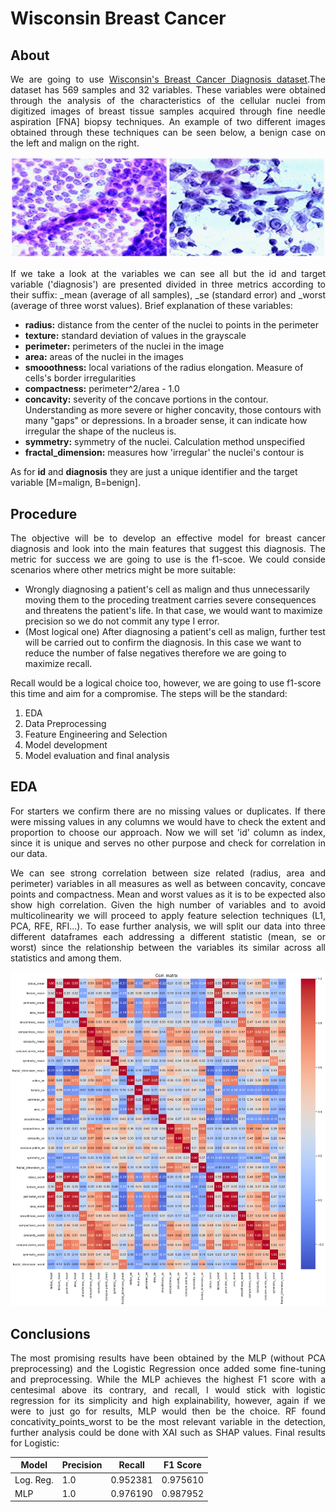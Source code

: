 # Wisconsin Breast Cancer
## About
<p align='justify'>We are going to use <a href=https://archive.ics.uci.edu/dataset/17/breast+cancer+wisconsin+diagnostic>Wisconsin's Breast Cancer Diagnosis dataset</a>.The dataset has 569 samples and 32 variables. These variables were obtained through the analysis of the characteristics of the cellular nuclei from digitized images of breast tissue samples acquired through fine needle aspiration [FNA] biopsy techniques. An example of two different images obtained through these techniques can be seen below, a benign case on the left and malign on the right. </p>

<p align="center">
  <img src="imgs/FNA.png" alt="[FNA Images of both Benign and Malign cases">
</p>

<p align='justify'>If we take a look at the variables we can see all but the id and target variable ('diagnosis') are presented divided in three metrics according to their suffix: _mean (average of all samples), _se (standard error) and _worst (average of three worst values). Brief explanation of these variables: </p>
<ul>
<li><b>radius:</b> distance from the center of the nuclei to points in the perimeter
<li><b>texture:</b> standard deviation of values in the grayscale
<li><b>perimeter:</b> perimeters of the nuclei in the image
<li><b>area:</b> areas of the nuclei in the images
<li><b>smooothness:</b> local variations of the radius elongation. Measure of cells's border irregularities
<li><b>compactness:</b> perimeter^2/area - 1.0
<li><b>concavity:</b> severity of the concave portions in the contour. Understanding as more severe or higher concavity, those contours with many "gaps" or depressions. In a broader sense, it can indicate how irregular the shape of the nucleus is.
<li><b>symmetry:</b> symmetry of the nuclei. Calculation method unspecified
<li><b>fractal_dimension:</b> measures how 'irregular' the nuclei's contour is
</ul>

As for <b>id</b> and <b>diagnosis</b> they are just a unique identifier and the target variable [M=malign, B=benign].

## Procedure
<p align='justify'>The objective will be to develop an effective model for breast cancer diagnosis and look into the main features that suggest this diagnosis. The metric for success we are going to use is the f1-scoe. We could conside scenarios where other metrics might be more suitable:
<ul>
<li> Wrongly diagnosing a patient's cell as malign and thus unnecessarily moving them to the proceding treatment carries severe consequences and threatens the patient's life. In that case, we would want to maximize precision so we do not commit any type I error. 
<li> (Most logical one) After diagnosing a patient's cell as malign, further test will be carried out to confirm the diagnosis. In this case we want to reduce the number of false negatives therefore we are going to maximize recall.
</ul>
Recall would be a logical choice too, however, we are going to use f1-score this time and aim for a compromise. The steps will be the standard:
<ol>
<li>EDA
<li>Data Preprocessing
<li>Feature Engineering and Selection
<li>Model development
<li>Model evaluation and final analysis
</ol></p>

## EDA
<p align='justify'>For starters we confirm there are no missing values or duplicates. If there were missing values in any columns we would have to check the extent and proportion to choose our approach. Now we will set 'id' column as index, since it is unique and serves no other purpose and check for correlation in our data.</p>

<p align='justify'>We can see strong correlation between size related (radius, area and perimeter) variables in all measures as well as between concavity, concave points and compactness. Mean and worst values as it is to be expected also show high correlation. Given the high number of variables and to avoid multicolinearity we will proceed to apply feature selection techniques (L1, PCA, RFE, RFI...). To ease further analysis, we will split our data into three different dataframes each addressing a different statistic (mean, se or worst) since the relationship between the variables its similar across all statistics and among them.</p>

<p align="center">
  <img src="imgs/corr_matrix_all.png" alt="[correlation matrix]">
</p>
 
## Conclusions
<p align='justify'>The most promising results have been obtained by the MLP (without PCA preprocessing) and the Logistic Regression once added some fine-tuning and preprocessing. While the MLP achieves the highest F1 score with a centesimal above its contrary, and recall, I would stick with logistic regression for its simplicity and high explainability, however, again if we were to just go for results, MLP would then be the choice. RF found concativity_points_worst to be the most relevant variable in the detection, further analysis could be done with XAI such as SHAP values.
Final results for Logistic:
  
<div align="center"> 

| Model | Precision | Recall | F1 Score |
|----------|----------|----------|----------|
| Log. Reg.    | 1.0  | 0.952381  | 0.975610  |
| MLP    | 1.0  | 0.976190  | 0.987952  |

</div>
</p>
